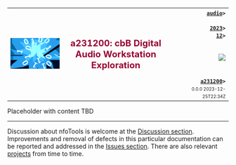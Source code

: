 <!-- a231200.md 0.0.0               UTF-8                          2023-12-25
     ----1----|----2----|----3----|----4----|----5----|----6----|----7----|--*

           a231200: CbB DIGITAL AUDIO WORKSTATION EXPLORATION
     -->

<table border="0" width="100%">
  <tr>
    <td width="25%" align="left" height="6">
       <img src="../../../images/nfoWorks-2014-06-02-1702-LogoSmall.png" />
       </td>
    <td width="48%" height="6"><p align="center"><font color="#990033"><strong>
	<big><big>a231200: cbB Digital Audio Workstation Exploration</big>
    </big></strong></font></p>
       </td>
    <td width="27%" height="6" valign="middle" align="right">
      <b><code><a href="../../" target="top">audio</a>&gt;<br />
	  <a href="../" target="_top">2023</a>&gt;
      <a href="./" target="_top">12</a>&gt;
      </code></b>
      <br /><br />
      <a href="https://clustrmaps.com/site/1bw9w" title="Visit tracker">
            <img src="//www.clustrmaps.com/map_v2.png?d=3-2eQV4fOuelVHp_YtztZ0hl9Uj4ei9zLKw_nRgCgyM&cl=ffffff" />
      </a>
      <br /><br />
      <b><code>
         <a href="a231200.html" target="_top">a231200</a>&gt;</code></b>
      <br />
      <small><small>
        0.0.0 2023-12-25T22:34Z<!-- MAINTAIN THIS MANUALLY -->
      </small></small>
      </td>
  </tr>
</table>

Placeholder with content TBD

----

Discussion about nfoTools is welcome at the
[Discussion section](https://github.com/orcmid/nfoTools/discussions).
Improvements and removal of defects in this particular documentation can be
reported and addressed in the
[Issues section](https://github.com/orcmid/nfoTools/issues).  There are also
relevant [projects](https://github.com/orcmid/nfoTools/projects?type=classic)
from time to time.

<!-- ----1----|----2----|----3----|----4----|----5----|----6----|----7----|--*

     0.0.1  2023-12-25T22:35Z Placeholder with boilerplate from D211101
                              index.md


                 *** end of docs/audio/2023/12/a20231200.md ***
     -->
